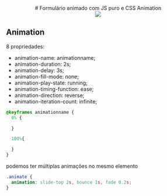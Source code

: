 <div align="center">
  # Formulário animado com JS puro e CSS Animation
  </div>
<div align="center">
  <img src="https://user-images.githubusercontent.com/100157955/157088571-3ec82d63-7e25-4848-9a56-d2e2fca5ede4.gif">
</div>

## Animation


8 propriedades:

- animation-name: animationname;
- animation-duration: 2s;
- animation-delay: 3s;
- animation-fill-mode: none;
- animation-play-state: running;
- animation-timing-function: ease;
- animation-direction: reverse;
- animation-iteration-count: infinite;

```css
@keyframes animationname {
  0% {

  }

  100%{

  }
}
```


podemos ter múltiplas animações no mesmo elemento

```css
.animate {
  animation: slide-top 2s, bounce 1s, fade 0.2s;
}
```
